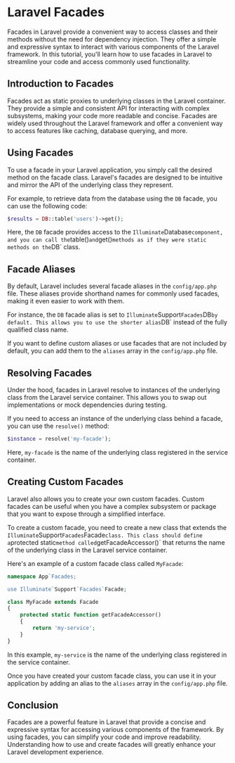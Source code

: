 # Laravel Facades

Facades in Laravel provide a convenient way to access classes and their methods without the need for dependency injection. They offer a simple and expressive syntax to interact with various components of the Laravel framework. In this tutorial, you'll learn how to use facades in Laravel to streamline your code and access commonly used functionality.

## Introduction to Facades

Facades act as static proxies to underlying classes in the Laravel container. They provide a simple and consistent API for interacting with complex subsystems, making your code more readable and concise. Facades are widely used throughout the Laravel framework and offer a convenient way to access features like caching, database querying, and more.

## Using Facades

To use a facade in your Laravel application, you simply call the desired method on the facade class. Laravel's facades are designed to be intuitive and mirror the API of the underlying class they represent.

For example, to retrieve data from the database using the `DB` facade, you can use the following code:

```php
$results = DB::table('users')->get();
```

Here, the `DB` facade provides access to the `Illuminate`Database` component, and you can call the `table()` and `get()` methods as if they were static methods on the `DB` class.

## Facade Aliases

By default, Laravel includes several facade aliases in the `config/app.php` file. These aliases provide shorthand names for commonly used facades, making it even easier to work with them.

For instance, the `DB` facade alias is set to `Illuminate`Support`Facades`DB` by default. This allows you to use the shorter alias `DB` instead of the fully qualified class name.

If you want to define custom aliases or use facades that are not included by default, you can add them to the `aliases` array in the `config/app.php` file.

## Resolving Facades

Under the hood, facades in Laravel resolve to instances of the underlying class from the Laravel service container. This allows you to swap out implementations or mock dependencies during testing.

If you need to access an instance of the underlying class behind a facade, you can use the `resolve()` method:

```php
$instance = resolve('my-facade');
```

Here, `my-facade` is the name of the underlying class registered in the service container.

## Creating Custom Facades

Laravel also allows you to create your own custom facades. Custom facades can be useful when you have a complex subsystem or package that you want to expose through a simplified interface.

To create a custom facade, you need to create a new class that extends the `Illuminate`Support`Facades`Facade` class. This class should define a `protected static` method called `getFacadeAccessor()` that returns the name of the underlying class in the Laravel service container.

Here's an example of a custom facade class called `MyFacade`:

```php
namespace App`Facades;

use Illuminate`Support`Facades`Facade;

class MyFacade extends Facade
{
    protected static function getFacadeAccessor()
    {
        return 'my-service';
    }
}
```

In this example, `my-service` is the name of the underlying class registered in the service container.

Once you have created your custom facade class, you can use it in your application by adding an alias to the `aliases` array in the `config/app.php` file.

## Conclusion

Facades are a powerful feature in Laravel that provide a concise and expressive syntax for accessing various components of the framework. By using facades, you can simplify your code and improve readability. Understanding how to use and create facades will greatly enhance your Laravel development experience.
